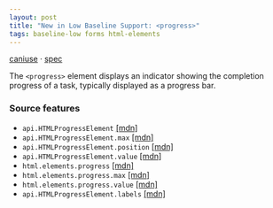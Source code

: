 ```yaml
---
layout: post
title: "New in Low Baseline Support: <progress>"
tags: baseline-low forms html-elements
---
```


[caniuse](https://caniuse.com/?search=progress) · [spec](https://html.spec.whatwg.org/multipage/form-elements.html#the-progress-element)

The `<progress>` element displays an indicator showing the completion progress of a task, typically displayed as a progress bar.

### Source features

- ``api.HTMLProgressElement`` [[mdn]](https://https://developer.mozilla.org/en-US/search?q=api.HTMLProgressElement)
- ``api.HTMLProgressElement.max`` [[mdn]](https://https://developer.mozilla.org/en-US/search?q=api.HTMLProgressElement.max)
- ``api.HTMLProgressElement.position`` [[mdn]](https://https://developer.mozilla.org/en-US/search?q=api.HTMLProgressElement.position)
- ``api.HTMLProgressElement.value`` [[mdn]](https://https://developer.mozilla.org/en-US/search?q=api.HTMLProgressElement.value)
- ``html.elements.progress`` [[mdn]](https://https://developer.mozilla.org/en-US/search?q=html.elements.progress)
- ``html.elements.progress.max`` [[mdn]](https://https://developer.mozilla.org/en-US/search?q=html.elements.progress.max)
- ``html.elements.progress.value`` [[mdn]](https://https://developer.mozilla.org/en-US/search?q=html.elements.progress.value)
- ``api.HTMLProgressElement.labels`` [[mdn]](https://https://developer.mozilla.org/en-US/search?q=api.HTMLProgressElement.labels)
